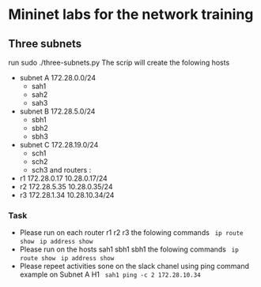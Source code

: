 # Mininet labs for the network training

## Three subnets
run sudo ./three-subnets.py
The scrip will create the folowing hosts 
- subnet A 172.28.0.0/24
  - sah1 
  - sah2 
  - sah3 
- subnet B 172.28.5.0/24
  - sbh1 
  - sbh2
  - sbh3
- subnet C 172.28.19.0/24
  - sch1 
  - sch2 
  - sch3
and routers :
- r1 172.28.0.17 10.28.0.17/24
- r2 172.28.5.35 10.28.0.35/24
- r3 172.28.1.34 10.28.10.34/24


### Task 
- Please run on each router r1 r2 r3 the folowing commands 
``` ip route show```
``` ip address show```
- Please run on the hosts sah1 sbh1 sbh1 the folowing commands 
``` ip route show```
``` ip address show```
- Please repeet activities sone on the slack chanel using ping command example on Subnet A H1 
``` sah1 ping -c 2 172.28.10.34``` 
